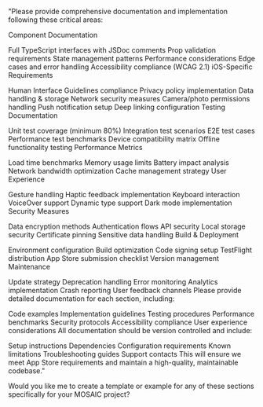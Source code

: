 "Please provide comprehensive documentation and implementation following these critical areas:

Component Documentation

Full TypeScript interfaces with JSDoc comments
Prop validation requirements
State management patterns
Performance considerations
Edge cases and error handling
Accessibility compliance (WCAG 2.1)
iOS-Specific Requirements

Human Interface Guidelines compliance
Privacy policy implementation
Data handling & storage
Network security measures
Camera/photo permissions handling
Push notification setup
Deep linking configuration
Testing Documentation

Unit test coverage (minimum 80%)
Integration test scenarios
E2E test cases
Performance test benchmarks
Device compatibility matrix
Offline functionality testing
Performance Metrics

Load time benchmarks
Memory usage limits
Battery impact analysis
Network bandwidth optimization
Cache management strategy
User Experience

Gesture handling
Haptic feedback implementation
Keyboard interaction
VoiceOver support
Dynamic type support
Dark mode implementation
Security Measures

Data encryption methods
Authentication flows
API security
Local storage security
Certificate pinning
Sensitive data handling
Build & Deployment

Environment configuration
Build optimization
Code signing setup
TestFlight distribution
App Store submission checklist
Version management
Maintenance

Update strategy
Deprecation handling
Error monitoring
Analytics implementation
Crash reporting
User feedback channels
Please provide detailed documentation for each section, including:

Code examples
Implementation guidelines
Testing procedures
Performance benchmarks
Security protocols
Accessibility compliance
User experience considerations
All documentation should be version controlled and include:

Setup instructions
Dependencies
Configuration requirements
Known limitations
Troubleshooting guides
Support contacts
This will ensure we meet App Store requirements and maintain a high-quality, maintainable codebase."

Would you like me to create a template or example for any of these sections specifically for your MOSAIC project?
